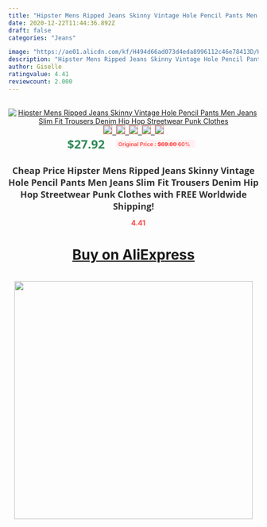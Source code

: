 ```yaml
---
title: "Hipster Mens Ripped Jeans Skinny Vintage Hole Pencil Pants Men Jeans Slim Fit Trousers Denim Hip Hop Streetwear Punk Clothes"
date: 2020-12-22T11:44:36.892Z
draft: false
categories: "Jeans"

image: "https://ae01.alicdn.com/kf/H494d66ad073d4eda8996112c46e78413D/Hipster-Mens-Ripped-Jeans-Skinny-Vintage-Hole-Pencil-Pants-Men-Jeans-Slim-Fit-Trousers-Denim-Hip.jpg"
description: "Hipster Mens Ripped Jeans Skinny Vintage Hole Pencil Pants Men Jeans Slim Fit Trousers Denim Hip Hop Streetwear Punk Clothes"
author: Giselle
ratingvalue: 4.41
reviewcount: 2.000
---
```

<br>
<div style="text-align: center;">
<a href="https://s.click.aliexpress.com/e/_AcNYsl" target="_blank" rel="nofollow noopener noreferrer"><img alt="Hipster Mens Ripped Jeans Skinny Vintage Hole Pencil Pants Men Jeans Slim Fit Trousers Denim Hip Hop Streetwear Punk Clothes" class="magnifier-image" src="https://ae01.alicdn.com/kf/H494d66ad073d4eda8996112c46e78413D/Hipster-Mens-Ripped-Jeans-Skinny-Vintage-Hole-Pencil-Pants-Men-Jeans-Slim-Fit-Trousers-Denim-Hip.jpg_640x640.jpg">
<br>
<img style="border:1px solid salmon" src="https://ae01.alicdn.com/kf/H494d66ad073d4eda8996112c46e78413D/Hipster-Mens-Ripped-Jeans-Skinny-Vintage-Hole-Pencil-Pants-Men-Jeans-Slim-Fit-Trousers-Denim-Hip.jpg_120x120.jpg">&nbsp;&nbsp;<img style="border:1px solid salmon" src="https://ae01.alicdn.com/kf/He834e56f057c4f99b8bc1d6f7f14556eq/Hipster-Mens-Ripped-Jeans-Skinny-Vintage-Hole-Pencil-Pants-Men-Jeans-Slim-Fit-Trousers-Denim-Hip.jpg_120x120.jpg">&nbsp;&nbsp;<img style="border:1px solid salmon" src="https://ae01.alicdn.com/kf/Hde5371876dae48f1ba5a5a3c83e7d979H/Hipster-Mens-Ripped-Jeans-Skinny-Vintage-Hole-Pencil-Pants-Men-Jeans-Slim-Fit-Trousers-Denim-Hip.jpg_120x120.jpg">&nbsp;&nbsp;<img style="border:1px solid salmon" src="https://ae01.alicdn.com/kf/He0f1c25f3fbc48cf81a092aeefa74078y/Hipster-Mens-Ripped-Jeans-Skinny-Vintage-Hole-Pencil-Pants-Men-Jeans-Slim-Fit-Trousers-Denim-Hip.jpg_120x120.jpg">&nbsp;&nbsp;<img style="border:1px solid salmon" src="https://ae01.alicdn.com/kf/H5ef5ebaf9adf4ee2b2ef4797f17671ebl/Hipster-Mens-Ripped-Jeans-Skinny-Vintage-Hole-Pencil-Pants-Men-Jeans-Slim-Fit-Trousers-Denim-Hip.jpg_120x120.jpg"></a></div><br0>
<div style="text-align: center;"><span style="background-color: white; border: 0px; box-sizing: border-box; color: seagreen; display: inline-block; font-family: &quot;open sans&quot; , &quot;arial&quot; , &quot;helvetica&quot; , sans-serif , &quot;heiti&quot;; font-size: 24px; font-stretch: inherit; font-weight: 700; line-height: inherit; margin: 0px 10px 0px 0px; padding: 0px; vertical-align: middle;">$27.92 </span>
<span style="background: rgb(255 , 241 , 241); border-radius: 3px; border: 0px; box-sizing: border-box; color: #ff4747; display: inline-block; font-family: inherit; font-size: 12px; font-stretch: inherit; font-style: inherit; font-variant: inherit; font-weight: 600; line-height: inherit; margin: 0px; padding: 2px 5px; transform: scale(0.9); vertical-align: middle;">Original Price : <b style="text-decoration: line-through;">$69.80 </b> 60%&nbsp;&nbsp;</span></div>
<h1 style="color: #333333; display: inline-block; font-family: &quot;open sans&quot; , &quot;arial&quot; , &quot;helvetica&quot; , sans-serif , &quot;heiti&quot;; font-size: 18px; font-stretch: inherit; font-weight: 700; text-align: center;">Cheap Price Hipster Mens Ripped Jeans Skinny Vintage Hole Pencil Pants Men Jeans Slim Fit Trousers Denim Hip Hop Streetwear Punk Clothes with FREE Worldwide Shipping!</h1>
<div style="color: #ff4747; text-align: center;">
<img src="https://4.bp.blogspot.com/-M0ZcTcb-5uY/XleCXlxnR4I/AAAAAAAAAEc/OrjgMkXV1oMQFaCRZj5HQwOCBcu3w1FegCPcBGAYYCw/s1600/star.png" style="height: 15px;">&nbsp;<b>4.41</b></div>
<div class="button_cont" align="center"><a class="buynow_a" href="https://s.click.aliexpress.com/e/_AcNYsl" target="_blank" rel="nofollow noopener noreferrer"><H1>Buy on AliExpress</H1></a></div><br>
<div class="separator" style="clear: both; text-align: center;">
<img src="https://lh3.googleusercontent.com/-pTy5HemUv9M/XlePHvY0dAI/AAAAAAAAAE4/0nX5iRUoIWY8eMW9Dpxeirr157OZliDIgCLcBGAsYHQ/s1600/badge.gif" width="480">
</div>

